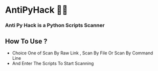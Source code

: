 # AntiPyHack 🦠🚫
### Anti Py Hack is a Python Scripts Scanner
## How To Use ?
- Choice One of Scan By Raw Link , Scan By File Or Scan By Command Line
- And Enter The Scripts To Start Scanning
